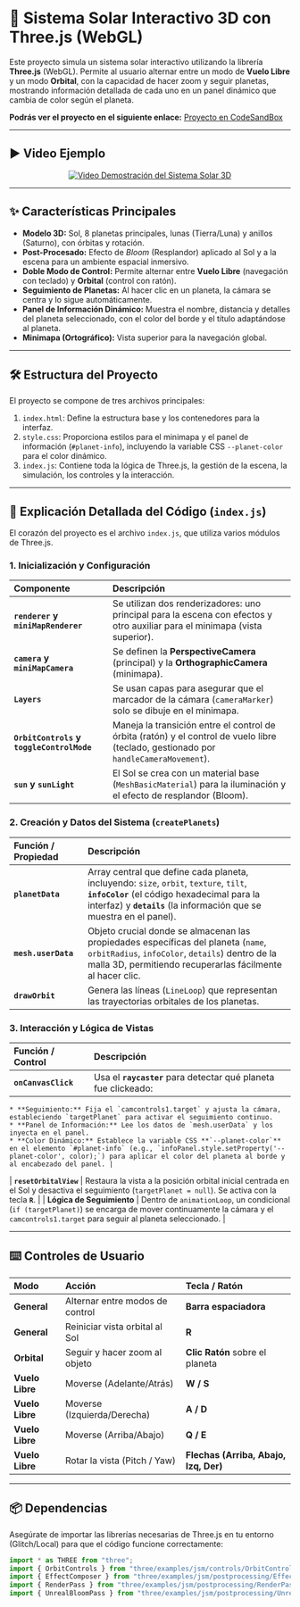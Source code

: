 # 🚀 Sistema Solar Interactivo 3D con Three.js (WebGL)

Este proyecto simula un sistema solar interactivo utilizando la librería **Three.js** (WebGL). Permite al usuario alternar entre un modo de **Vuelo Libre** y un modo **Orbital**, con la capacidad de hacer zoom y seguir planetas, mostrando información detallada de cada uno en un panel dinámico que cambia de color según el planeta.

**Podrás ver el proyecto en el siguiente enlace:** [Proyecto en CodeSandBox](https://codesandbox.io/p/sandbox/sistemasolar-forked-vkclgk)

---

## ▶️ Video Ejemplo

<div align="center">
    <a href="https://youtu.be/xaRT40Bd6bg" target="_blank">
        <img src="https://youtu.be/558tFgyCePY/0.jpg" alt="Video Demostración del Sistema Solar 3D" style="max-width:100%;">
    </a>
</div>

---

## ✨ Características Principales

* **Modelo 3D:** Sol, 8 planetas principales, lunas (Tierra/Luna) y anillos (Saturno), con órbitas y rotación.
* **Post-Procesado:** Efecto de *Bloom* (Resplandor) aplicado al Sol y a la escena para un ambiente espacial inmersivo.
* **Doble Modo de Control:** Permite alternar entre **Vuelo Libre** (navegación con teclado) y **Orbital** (control con ratón).
* **Seguimiento de Planetas:** Al hacer clic en un planeta, la cámara se centra y lo sigue automáticamente.
* **Panel de Información Dinámico:** Muestra el nombre, distancia y detalles del planeta seleccionado, con el color del borde y el título adaptándose al planeta.
* **Minimapa (Ortográfico):** Vista superior para la navegación global.

---

## 🛠️ Estructura del Proyecto

El proyecto se compone de tres archivos principales:

1.  `index.html`: Define la estructura base y los contenedores para la interfaz.
2.  `style.css`: Proporciona estilos para el minimapa y el panel de información (`#planet-info`), incluyendo la variable CSS `--planet-color` para el color dinámico.
3.  `index.js`: Contiene toda la lógica de Three.js, la gestión de la escena, la simulación, los controles y la interacción.

---

## 🧩 Explicación Detallada del Código (`index.js`)

El corazón del proyecto es el archivo `index.js`, que utiliza varios módulos de Three.js.

### 1. Inicialización y Configuración

| Componente | Descripción |
| :--- | :--- |
| **`renderer` y `miniMapRenderer`** | Se utilizan dos renderizadores: uno principal para la escena con efectos y otro auxiliar para el minimapa (vista superior). |
| **`camera` y `miniMapCamera`** | Se definen la **PerspectiveCamera** (principal) y la **OrthographicCamera** (minimapa). |
| **`Layers`** | Se usan capas para asegurar que el marcador de la cámara (`cameraMarker`) solo se dibuje en el minimapa. |
| **`OrbitControls` y `toggleControlMode`** | Maneja la transición entre el control de órbita (ratón) y el control de vuelo libre (teclado, gestionado por `handleCameraMovement`). |
| **`sun` y `sunLight`** | El Sol se crea con un material base (`MeshBasicMaterial`) para la iluminación y el efecto de resplandor (Bloom). |

### 2. Creación y Datos del Sistema (`createPlanets`)

| Función / Propiedad | Descripción |
| :--- | :--- |
| **`planetData`** | Array central que define cada planeta, incluyendo: `size`, `orbit`, `texture`, `tilt`, **`infoColor`** (el código hexadecimal para la interfaz) y **`details`** (la información que se muestra en el panel). |
| **`mesh.userData`** | Objeto crucial donde se almacenan las propiedades específicas del planeta (`name`, `orbitRadius`, `infoColor`, `details`) dentro de la malla 3D, permitiendo recuperarlas fácilmente al hacer clic. |
| **`drawOrbit`** | Genera las líneas (`LineLoop`) que representan las trayectorias orbitales de los planetas. |

### 3. Interacción y Lógica de Vistas

| Función / Control | Descripción |
| :--- | :--- |
| **`onCanvasClick`** | Usa el **`raycaster`** para detectar qué planeta fue clickeado:
    * **Seguimiento:** Fija el `camcontrols1.target` y ajusta la cámara, estableciendo `targetPlanet` para activar el seguimiento continuo.
    * **Panel de Información:** Lee los datos de `mesh.userData` y los inyecta en el panel.
    * **Color Dinámico:** Establece la variable CSS **`--planet-color`** en el elemento `#planet-info` (e.g., `infoPanel.style.setProperty('--planet-color', color);`) para aplicar el color del planeta al borde y al encabezado del panel. |
| **`resetOrbitalView`** | Restaura la vista a la posición orbital inicial centrada en el Sol y desactiva el seguimiento (`targetPlanet = null`). Se activa con la tecla **`R`**. |
| **Lógica de Seguimiento** | Dentro de `animationLoop`, un condicional (`if (targetPlanet)`) se encarga de mover continuamente la cámara y el `camcontrols1.target` para seguir al planeta seleccionado. |

---

## ⌨️ Controles de Usuario

| Modo | Acción | Tecla / Ratón |
| :--- | :--- | :--- |
| **General** | Alternar entre modos de control | **Barra espaciadora** |
| **General** | Reiniciar vista orbital al Sol | **R** |
| **Orbital** | Seguir y hacer zoom al objeto | **Clic Ratón** sobre el planeta |
| **Vuelo Libre** | Moverse (Adelante/Atrás) | **W / S** |
| **Vuelo Libre** | Moverse (Izquierda/Derecha) | **A / D** |
| **Vuelo Libre** | Moverse (Arriba/Abajo) | **Q / E** |
| **Vuelo Libre** | Rotar la vista (Pitch / Yaw) | **Flechas (Arriba, Abajo, Izq, Der)** |

---

## 📦 Dependencias

Asegúrate de importar las librerías necesarias de Three.js en tu entorno (Glitch/Local) para que el código funcione correctamente:

```javascript
import * as THREE from "three";
import { OrbitControls } from "three/examples/jsm/controls/OrbitControls.js";
import { EffectComposer } from "three/examples/jsm/postprocessing/EffectComposer.js";
import { RenderPass } from "three/examples/jsm/postprocessing/RenderPass.js";
import { UnrealBloomPass } from "three/examples/jsm/postprocessing/UnrealBloomPass.js";
